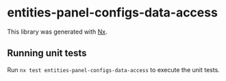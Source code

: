 # entities-panel-configs-data-access

This library was generated with [Nx](https://nx.dev).


## Running unit tests

Run `nx test entities-panel-configs-data-access` to execute the unit tests.

